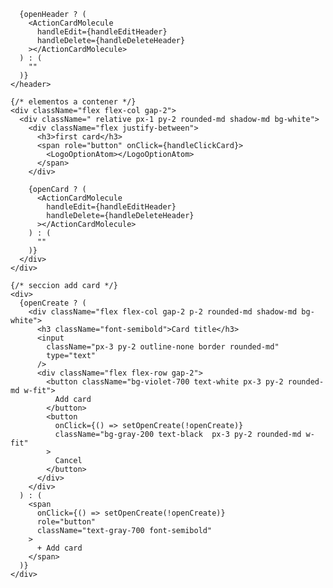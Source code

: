       {openHeader ? (
        <ActionCardMolecule
          handleEdit={handleEditHeader}
          handleDelete={handleDeleteHeader}
        ></ActionCardMolecule>
      ) : (
        ""
      )}
    </header>

    {/* elementos a contener */}
    <div className="flex flex-col gap-2">
      <div className=" relative px-1 py-2 rounded-md shadow-md bg-white">
        <div className="flex justify-between">
          <h3>first card</h3>
          <span role="button" onClick={handleClickCard}>
            <LogoOptionAtom></LogoOptionAtom>
          </span>
        </div>

        {openCard ? (
          <ActionCardMolecule
            handleEdit={handleEditHeader}
            handleDelete={handleDeleteHeader}
          ></ActionCardMolecule>
        ) : (
          ""
        )}
      </div>
    </div>

    {/* seccion add card */}
    <div>
      {openCreate ? (
        <div className="flex flex-col gap-2 p-2 rounded-md shadow-md bg-white">
          <h3 className="font-semibold">Card title</h3>
          <input
            className="px-3 py-2 outline-none border rounded-md"
            type="text"
          />
          <div className="flex flex-row gap-2">
            <button className="bg-violet-700 text-white px-3 py-2 rounded-md w-fit">
              Add card
            </button>
            <button
              onClick={() => setOpenCreate(!openCreate)}
              className="bg-gray-200 text-black  px-3 py-2 rounded-md w-fit"
            >
              Cancel
            </button>
          </div>
        </div>
      ) : (
        <span
          onClick={() => setOpenCreate(!openCreate)}
          role="button"
          className="text-gray-700 font-semibold"
        >
          + Add card
        </span>
      )}
    </div>
  </div>